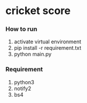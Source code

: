 # cricket score

### How to run
1. activate virtual environment
2. pip install -r requirement.txt
3. python main.py

### Requirement
1. python3
2. notify2
3. bs4

